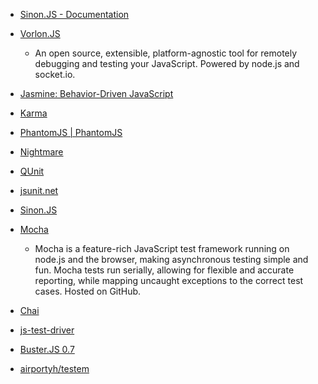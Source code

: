 - [Sinon.JS - Documentation](http://sinonjs.org/)
- [Vorlon.JS](http://vorlonjs.com/)
  - An open source, extensible, platform-agnostic tool for remotely debugging and testing your JavaScript. Powered by node.js and socket.io.

- [Jasmine: Behavior-Driven JavaScript](http://jasmine.github.io/)
- [Karma](http://karma-runner.github.io/0.12/index.html)
- [PhantomJS | PhantomJS](http://phantomjs.org/)
- [Nightmare](http://www.nightmarejs.org/)
- [QUnit](https://qunitjs.com/)
- [jsunit.net](http://www.jsunit.net/)
- [Sinon.JS](http://sinonjs.org/)
- [Mocha](http://mochajs.org/)
  - Mocha is a feature-rich JavaScript test framework running on node.js and the browser, making asynchronous testing simple and fun. Mocha tests run serially, allowing for flexible and accurate reporting, while mapping uncaught exceptions to the correct test cases. Hosted on GitHub.
- [Chai](http://chaijs.com/)
- [js-test-driver](https://code.google.com/p/js-test-driver/)
- [Buster.JS 0.7](http://docs.busterjs.org/en/latest/)
- [airportyh/testem](https://github.com/airportyh/testem)


